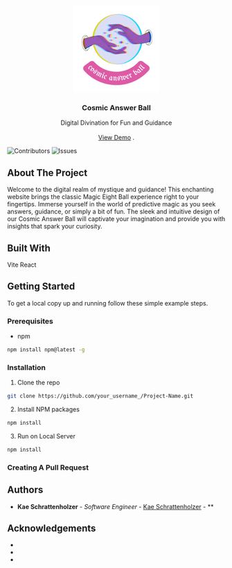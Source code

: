 <p align="center">
  <a href="https://github.com/k-schrattenholzer/magic-eight-ball">
    <img src="images/cosmic answer ball logo.png" alt="Logo" width="200" height="200">
  </a>

  <h3 align="center">Cosmic Answer Ball</h3>

  <p align="center">
    Digital Divination for Fun and Guidance
    <br/>
    <br/>
    <a href="https://github.com/k-schrattenholzer/magic-eight-ball">View Demo</a>
    .
  </p>
</p>

![Contributors](https://img.shields.io/github/contributors/k-schrattenholzer/magic-eight-ball?color=dark-green) ![Issues](https://img.shields.io/github/issues/k-schrattenholzer/magic-eight-ball) 

## About The Project

Welcome to the digital realm of mystique and guidance! This enchanting website brings the classic Magic Eight Ball experience right to your fingertips. Immerse yourself in the world of predictive magic as you seek answers, guidance, or simply a bit of fun. The sleek and intuitive design of our Cosmic Answer Ball will captivate your imagination and provide you with insights that spark your curiosity.

## Built With

Vite
React

## Getting Started

To get a local copy up and running follow these simple example steps.

### Prerequisites

* npm

```sh
npm install npm@latest -g
```

### Installation

1. Clone the repo

```sh
git clone https://github.com/your_username_/Project-Name.git
```

2. Install NPM packages

```sh
npm install
```

3. Run on Local Server
```sh
npm install
```

### Creating A Pull Request



## Authors

* **Kae Schrattenholzer** - *Software Engineer* - [Kae Schrattenholzer](https://github.com/k-schrattenholzer) - **

## Acknowledgements

* []()
* []()
* []()
